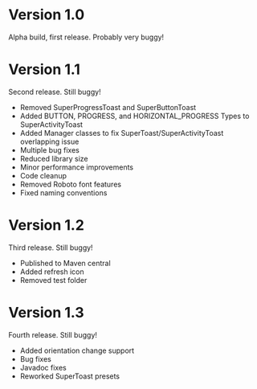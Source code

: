Version 1.0
===========

Alpha build, first release. Probably very buggy!


Version 1.1
===========

Second release. Still buggy!

- Removed SuperProgressToast and SuperButtonToast
- Added BUTTON, PROGRESS, and HORIZONTAL_PROGRESS Types to SuperActivityToast
- Added Manager classes to fix SuperToast/SuperActivityToast overlapping issue
- Multiple bug fixes
- Reduced library size
- Minor performance improvements
- Code cleanup
- Removed Roboto font features
- Fixed naming conventions


Version 1.2
===========

Third release. Still buggy!

- Published to Maven central
- Added refresh icon
- Removed test folder

Version 1.3
===========

Fourth release. Still buggy!

- Added orientation change support
- Bug fixes
- Javadoc fixes
- Reworked SuperToast presets
